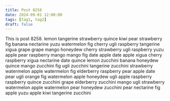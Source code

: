 ```yaml
---
title: Post 8258
date: 2024-09-01 12:00:00
tags: [tag1, tag2]
draft: false
---
```

This is post 8258.
lemon
tangerine
strawberry
quince
kiwi
pear
strawberry
fig
banana
nectarine
yuzu
watermelon
fig
cherry
ugli
raspberry
tangerine
xigua
grape
grape
mango
honeydew
cherry
strawberry
ugli
raspberry
yuzu
apple
pear
raspberry
mango
mango
fig
date
apple
date
apple
xigua
cherry
raspberry
xigua
nectarine
date
quince
lemon
zucchini
banana
honeydew
quince
mango
zucchini
fig
ugli
zucchini
tangerine
zucchini
strawberry
watermelon
apple
watermelon
fig
elderberry
raspberry
pear
apple
date
pear
ugli
orange
fig
watermelon
apple
honeydew
ugli
apple
raspberry
raspberry
quince
zucchini
grape
elderberry
zucchini
mango
ugli
strawberry
watermelon
apple
watermelon
pear
honeydew
zucchini
pear
nectarine
fig
apple
yuzu
apple
kiwi
tangerine
zucchini
